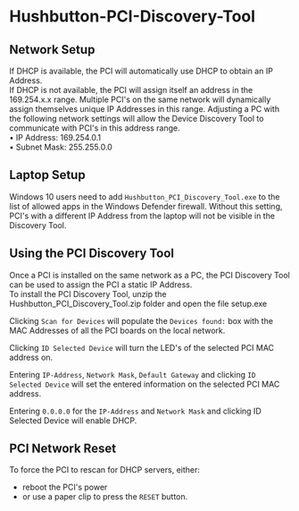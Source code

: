 # Hushbutton-PCI-Discovery-Tool  

## Network Setup  
If DHCP is available, the PCI will automatically use DHCP to obtain an IP Address.  
If DHCP is not available, the PCI will assign itself an address in the 169.254.x.x range. Multiple PCI's on the same network will dynamically assign themselves unique IP Addresses in this range. Adjusting a PC with the following network settings will allow the Device Discovery Tool to communicate with PCI's in this address range.  
• IP Address: 169.254.0.1  
• Subnet Mask: 255.255.0.0  

## Laptop Setup  
Windows 10 users need to add `Hushbutton_PCI_Discovery_Tool.exe` to the list of allowed apps in the Windows Defender firewall. Without this setting, PCI's with a different IP Address from the laptop will not be visible in the Discovery Tool.  

## Using the PCI Discovery Tool  
Once a PCI is installed on the same network as a PC, the PCI Discovery Tool can be used to assign the PCI a static IP Address.  
To install the PCI Discovery Tool, unzip the Hushbutton_PCI_Discovery_Tool.zip folder and open the file setup.exe  

Clicking `Scan for Devices` will populate the `Devices found:` box with the MAC Addresses of all the PCI boards on the local network.  

Clicking `ID Selected Device` will turn the LED's of the selected PCI MAC address on.  

Entering `IP-Address`, `Network Mask`, `Default Gateway` and clicking `ID Selected Device` will set the entered information on the selected PCI MAC address.  

Entering `0.0.0.0` for the `IP-Address` and `Network Mask` and clicking ID Selected Device will enable DHCP.  

## PCI Network Reset  
To force the PCI to rescan for DHCP servers, either:  
- reboot the PCI's power  
- or use a paper clip to press the `RESET` button.  
